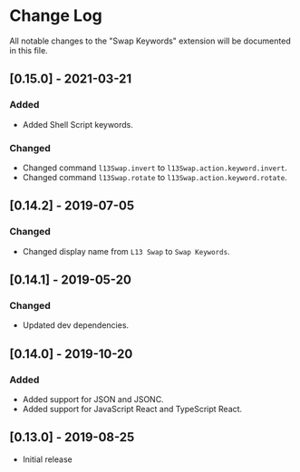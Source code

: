 # Change Log
All notable changes to the "Swap Keywords" extension will be documented in this file.

## [0.15.0] - 2021-03-21

### Added
- Added Shell Script keywords.

### Changed
- Changed command `l13Swap.invert` to `l13Swap.action.keyword.invert`.
- Changed command `l13Swap.rotate` to `l13Swap.action.keyword.rotate`.

## [0.14.2] - 2019-07-05

### Changed
- Changed display name from `L13 Swap` to `Swap Keywords`.

## [0.14.1] - 2019-05-20

### Changed
- Updated dev dependencies.

## [0.14.0] - 2019-10-20

### Added
- Added support for JSON and JSONC.
- Added support for JavaScript React and TypeScript React.

## [0.13.0] - 2019-08-25
- Initial release